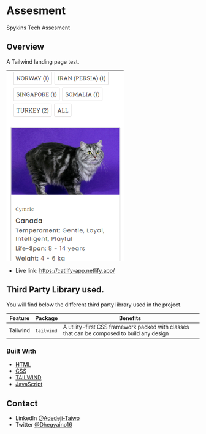 # Assesment
Spykins Tech Assesment

## Overview
A Tailwind landing page test.

![Screenshot](https://github.com/Adedeji-Taiwo/Catlify/blob/main/src/media/images/Screenshot%202022-01-19%20173210.png)
  
- Live link: https://catlify-app.netlify.app/

## Third Party Library used.

You will find below the different third party library used in the project.

| Feature  | Package | Benefits |
| ------------- | ------------- | ------------- |
| Tailwind  |  `tailwind` | A utility-first CSS framework packed with classes that can be composed to build any design |

### Built With

<!-- This section should list any major frameworks that you built your project using. Here are a few examples.-->

- [HTML](https://www.w3schools.com/html/)
- [CSS](https://www.w3schools.com/css/default.asp)
- [TAILWIND](https://tailwindcss.com/)
- [JavaScript](https://www.w3schools.com/js/default.asp)



## Contact

<!--- Website [your-website.com](https://{your-web-site-link})-->
- LinkedIn [@Adedeji-Taiwo](https://{linkedin.com/in/adedeji-taiwo})
- Twitter [@Dhegyaino16](https://{twitter.com/Dhegyaino16})

